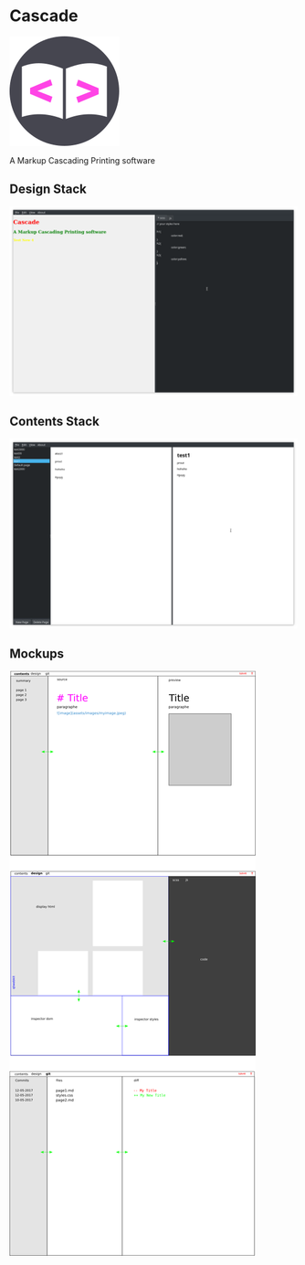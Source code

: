 # Cascade

![icon](assets/images/icon.png)

A Markup Cascading Printing software

## Design Stack
![Design Stack](assets/images/Screenshot_stackdesign.png)

## Contents Stack
![Contents Stack](assets/images/Screenshot_stackcontents.png)

## Mockups
![mockups](assets/images/mockups.png)
